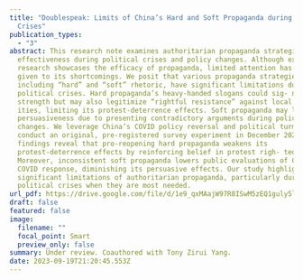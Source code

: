 ```yaml
---
title: "Doublespeak: Limits of China’s Hard and Soft Propaganda during Political
  Crises"
publication_types:
  - "3"
abstract: This research note examines authoritarian propaganda strategies’
  effectiveness during political crises and policy changes. Although extensive
  research showcases the efficacy of propaganda, limited attention has been
  given to its shortcomings. We posit that various propaganda strategies,
  including “hard” and “soft” rhetoric, have significant limitations during
  political crises. Hard propaganda’s heavy-handed slogans could sig- nal regime
  strength but may also legitimize “rightful resistance” against local author-
  ities, limiting its protest-deterrence effects. Soft propaganda may lose
  persuasiveness due to presenting contradictory arguments during policy
  changes. We leverage China’s COVID policy reversal and political turmoil to
  conduct an original, pre-registered survey experiment in December 2022. Our
  findings reveal that pro-reopening hard propaganda weakens its
  protest-deterrence effects by reinforcing belief in protest righ- teousness.
  Moreover, inconsistent soft propaganda lowers public evaluations of China’s
  COVID response, diminishing its persuasive effects. Our study highlights
  significant limitations of authoritarian propaganda, particularly during
  political crises when they are most needed.
url_pdf: https://drive.google.com/file/d/1e9_qxMAajW97R8ISwM5zEQ1guly5l08x/view?usp=drive_link
draft: false
featured: false
image:
  filename: ""
  focal_point: Smart
  preview_only: false
summary: Under review. Coauthored with Tony Zirui Yang.
date: 2023-09-19T21:20:45.553Z
---
```


